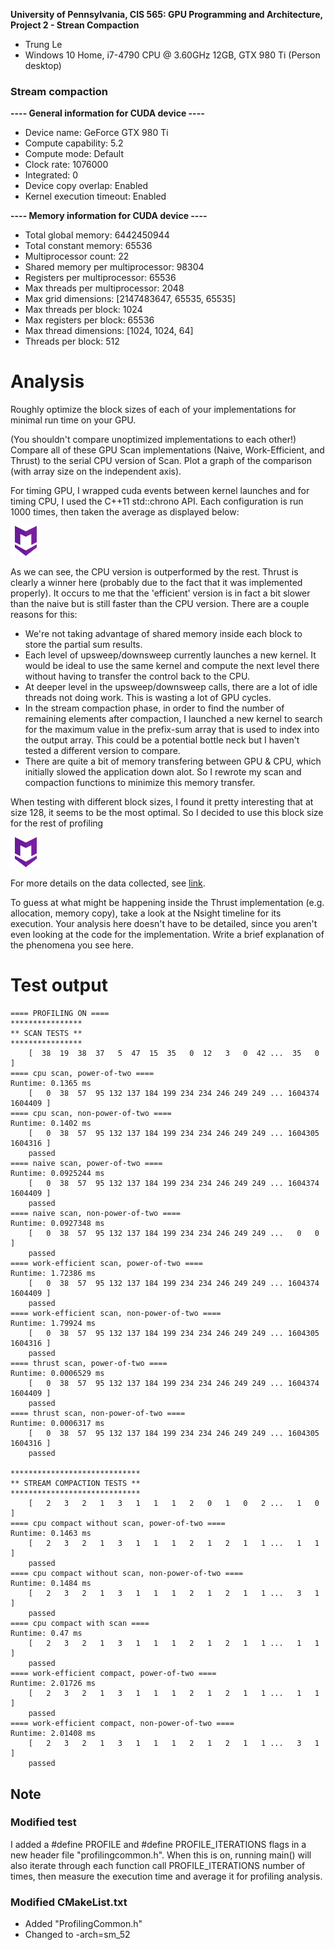 **University of Pennsylvania, CIS 565: GPU Programming and Architecture,
Project 2 - Strean Compaction**

* Trung Le
* Windows 10 Home, i7-4790 CPU @ 3.60GHz 12GB, GTX 980 Ti (Person desktop)

### Stream compaction

**---- General information for CUDA device ----**
- Device name: GeForce GTX 980 Ti
- Compute capability: 5.2
- Compute mode: Default
- Clock rate: 1076000
- Integrated: 0
- Device copy overlap: Enabled
- Kernel execution timeout: Enabled
 
**---- Memory information for CUDA device ----**

- Total global memory: 6442450944
- Total constant memory: 65536
- Multiprocessor count: 22
- Shared memory per multiprocessor: 98304
- Registers per multiprocessor: 65536
- Max threads per multiprocessor: 2048
- Max grid dimensions: [2147483647, 65535, 65535]
- Max threads per block: 1024
- Max registers per block: 65536
- Max thread dimensions: [1024, 1024, 64]
- Threads per block: 512

# Analysis

Roughly optimize the block sizes of each of your implementations for minimal run time on your GPU.

(You shouldn't compare unoptimized implementations to each other!)
Compare all of these GPU Scan implementations (Naive, Work-Efficient, and Thrust) to the serial CPU version of Scan. Plot a graph of the comparison (with array size on the independent axis).

For timing GPU, I wrapped cuda events between kernel launches and for timing CPU, I used the C++11 std::chrono API. Each configuration is run 1000 times, then taken the average as displayed below:

![alt text](https://github.com/adam-p/markdown-here/raw/master/src/common/images/icon48.png "Logo Title Text 1")

As we can see, the CPU version is outperformed by the rest. Thrust is clearly a winner here (probably due to the fact that it was implemented properly). It occurs to me that the 'efficient' version is in fact a bit slower than the naive but is still faster than the CPU version. There are a couple reasons for this:
- We're not taking advantage of shared memory inside each block to store the partial sum results.
- Each level of upsweep/downsweep currently launches a new kernel. It would be ideal to use the same kernel and compute the next level there without having to transfer the control back to the CPU.
- At deeper level in the upsweep/downsweep calls, there are a lot of idle threads not doing work. This is wasting a lot of GPU cycles.
- In the stream compaction phase, in order to find the number of remaining elements after compaction, I launched a new kernel to search for the maximum value in the prefix-sum array that is used to index into the output array. This could be a potential bottle neck but I haven't tested a different version to compare.
- There are quite a bit of memory transfering between GPU & CPU, which initially slowed the application down alot. So I rewrote my scan and compaction functions to minimize this memory transfer.

When testing with different block sizes, I found it pretty interesting that at size 128, it seems to be the most optimal. So I decided to use this block size for the rest of profiling 

![alt text](https://github.com/adam-p/markdown-here/raw/master/src/common/images/icon48.png "Logo Title Text 1")

For more details on the data collected, see [link](https://docs.google.com/spreadsheets/d/1mtohoQ4BtD_RamWI2KeV-HhkSYDMmendWos7sQgdVR8/edit?usp=sharing).

To guess at what might be happening inside the Thrust implementation (e.g. allocation, memory copy), take a look at the Nsight timeline for its execution. Your analysis here doesn't have to be detailed, since you aren't even looking at the code for the implementation.
Write a brief explanation of the phenomena you see here.

# Test output

```
==== PROFILING ON ====
****************
** SCAN TESTS **
****************
    [  38  19  38  37   5  47  15  35   0  12   3   0  42 ...  35   0 ]
==== cpu scan, power-of-two ====
Runtime: 0.1365 ms
    [   0  38  57  95 132 137 184 199 234 234 246 249 249 ... 1604374 1604409 ]
==== cpu scan, non-power-of-two ====
Runtime: 0.1402 ms
    [   0  38  57  95 132 137 184 199 234 234 246 249 249 ... 1604305 1604316 ]
    passed
==== naive scan, power-of-two ====
Runtime: 0.0925244 ms
    [   0  38  57  95 132 137 184 199 234 234 246 249 249 ... 1604374 1604409 ]
    passed
==== naive scan, non-power-of-two ====
Runtime: 0.0927348 ms
    [   0  38  57  95 132 137 184 199 234 234 246 249 249 ...   0   0 ]
    passed
==== work-efficient scan, power-of-two ====
Runtime: 1.72386 ms
    [   0  38  57  95 132 137 184 199 234 234 246 249 249 ... 1604374 1604409 ]
    passed
==== work-efficient scan, non-power-of-two ====
Runtime: 1.79924 ms
    [   0  38  57  95 132 137 184 199 234 234 246 249 249 ... 1604305 1604316 ]
    passed
==== thrust scan, power-of-two ====
Runtime: 0.0006529 ms
    [   0  38  57  95 132 137 184 199 234 234 246 249 249 ... 1604374 1604409 ]
    passed
==== thrust scan, non-power-of-two ====
Runtime: 0.0006317 ms
    [   0  38  57  95 132 137 184 199 234 234 246 249 249 ... 1604305 1604316 ]
    passed

*****************************
** STREAM COMPACTION TESTS **
*****************************
    [   2   3   2   1   3   1   1   1   2   0   1   0   2 ...   1   0 ]
==== cpu compact without scan, power-of-two ====
Runtime: 0.1463 ms
    [   2   3   2   1   3   1   1   1   2   1   2   1   1 ...   1   1 ]
    passed
==== cpu compact without scan, non-power-of-two ====
Runtime: 0.1484 ms
    [   2   3   2   1   3   1   1   1   2   1   2   1   1 ...   3   1 ]
    passed
==== cpu compact with scan ====
Runtime: 0.47 ms
    [   2   3   2   1   3   1   1   1   2   1   2   1   1 ...   1   1 ]
    passed
==== work-efficient compact, power-of-two ====
Runtime: 2.01726 ms
    [   2   3   2   1   3   1   1   1   2   1   2   1   1 ...   1   1 ]
    passed
==== work-efficient compact, non-power-of-two ====
Runtime: 2.01408 ms
    [   2   3   2   1   3   1   1   1   2   1   2   1   1 ...   3   1 ]
    passed
```

## Note
### Modified test
I added a #define PROFILE and #define PROFILE_ITERATIONS flags in a new header file "profilingcommon.h". When this is on, running main() will also iterate through each function call PROFILE_ITERATIONS number of times, then measure the execution time and average it for profiling analysis.

### Modified CMakeList.txt
- Added "ProfilingCommon.h"
- Changed to -arch=sm_52